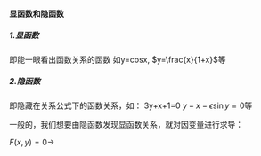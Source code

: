 #### 显函数和隐函数
##### 1.显函数
即能一眼看出函数关系的函数
如y=cosx, $y=\frac{x}{1+x}$等
##### 2.隐函数
即隐藏在关系公式下的函数关系，如：
3y+x+1=0
$y-x-\epsilon \sin y=0$等

一般的，我们想要由隐函数发现显函数关系，就对因变量进行求导：

$F(x,y)=0 \rightarrow$